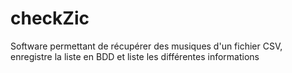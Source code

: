 # checkZic
Software permettant de récupérer des musiques d'un fichier CSV, enregistre la liste en BDD et liste les différentes informations
